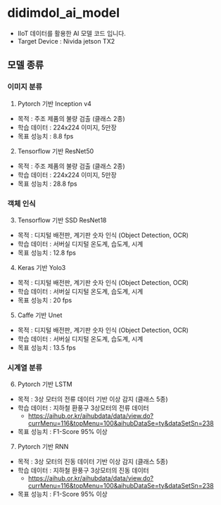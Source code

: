 # didimdol_ai_model
  - IIoT 데이터를 활용한 AI 모델 코드 입니다.
  - Target Device : Nivida jetson TX2
 
## 모델 종류

### 이미지 분류
1. Pytorch 기반 Inception v4
  - 목적 : 주조 제품의 불량 검출 (클래스 2종)
  - 학습 데이터 : 224x224 이미지, 5만장
  - 목표 성능치 : 8.8 fps
2. Tensorflow 기반 ResNet50
  - 목적 : 주조 제품의 불량 검출 (클래스 2종)
  - 학습 데이터 : 224x224 이미지, 5만장
  - 목표 성능치 : 28.8 fps

### 객체 인식
3. Tensorflow 기반 SSD ResNet18
  - 목적 : 디지털 배전판, 계기판 숫자 인식 (Object Detection, OCR)
  - 학습 데이터 : 서버실 디지털 온도계, 습도계, 시계
  - 목표 성능치 : 12.8 fps
4. Keras 기반 Yolo3
  - 목적 : 디지털 배전판, 계기판 숫자 인식 (Object Detection, OCR)
  - 학습 데이터 : 서버실 디지털 온도계, 습도계, 시계
  - 목표 성능치 : 20 fps
5. Caffe 기반 Unet
  - 목적 : 디지털 배전판, 계기판 숫자 인식 (Object Detection, OCR)
  - 학습 데이터 : 서버실 디지털 온도계, 습도계, 시계
  - 목표 성능치 : 13.5 fps

### 시계열 분류
6. Pytorch 기반 LSTM
  - 목적 : 3상 모터의 전류 데이터 기반 이상 감지 (클래스 5종)
  - 학습 데이터 : 지하철 환풍구 3상모터의 전류 데이터 
    - https://aihub.or.kr/aihubdata/data/view.do?currMenu=116&topMenu=100&aihubDataSe=ty&dataSetSn=238
  - 목표 성능치 : F1-Score 95% 이상
7. Pytorch 기반 RNN
  - 목적 : 3상 모터의 진동 데이터 기반 이상 감지 (클래스 5종)
  - 학습 데이터 : 지하철 환풍구 3상모터의 진동 데이터 
    - https://aihub.or.kr/aihubdata/data/view.do?currMenu=116&topMenu=100&aihubDataSe=ty&dataSetSn=238
  - 목표 성능치 : F1-Score 95% 이상
